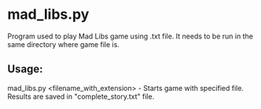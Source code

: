 # mad_libs.py

Program used to play Mad Libs game using .txt file. It needs to be run in the same directory where game file is.

## Usage:

mad_libs.py <filename_with_extension> - Starts game with specified file. Results are saved in "complete_story.txt" file. 
